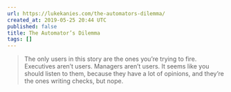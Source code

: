 ```yaml
---
url: https://lukekanies.com/the-automators-dilemma/
created_at: 2019-05-25 20:44 UTC
published: false
title: The Automator’s Dilemma
tags: []
---
```


> The only users in this story are the ones you’re trying to fire. Executives aren’t users. Managers aren’t users. It seems like you should listen to them, because they have a lot of opinions, and they’re the ones writing checks, but nope.
